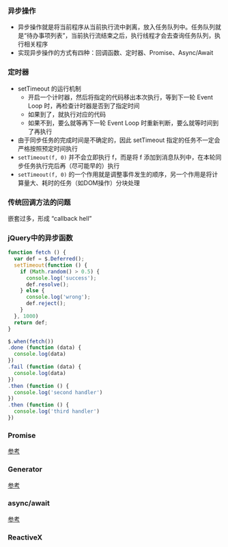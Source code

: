 ### 异步操作

- 异步操作就是将当前程序从当前执行流中剥离，放入任务队列中。任务队列就是“待办事项列表”，当前执行流结束之后，执行线程才会去查询任务队列，执行相关程序
- 实现异步操作的方式有四种：回调函数、定时器、Promise、Async/Await


### 定时器

- setTimeout 的运行机制
  + 开启一个计时器，然后将指定的代码移出本次执行，等到下一轮 Event Loop 时，再检查计时器是否到了指定时间
  + 如果到了，就执行对应的代码
  + 如果不到，要么就等再下一轮 Event Loop 时重新判断，要么就等时间到了再执行
- 由于同步任务的完成时间是不确定的，因此 setTimeout 指定的任务不一定会严格按照预定时间执行
- `setTimeout(f, 0)` 并不会立即执行 f，而是将 f 添加到消息队列中，在本轮同步任务执行完后再（尽可能早的）执行
- `setTimeout(f, 0)` 的一个作用就是调整事件发生的顺序，另一个作用是将计算量大、耗时的任务（如DOM操作）分块处理


### 传统回调方法的问题

嵌套过多，形成 “callback hell”

### jQuery中的异步函数

```js
function fetch () {
  var def = $.Deferred();
  setTimeout(function () {
    if (Math.random() > 0.5) {
      console.log('success');
      def.resolve();
    } else {
      console.log('wrong');
      def.reject();
    }
  }, 1000)
  return def;
}

$.when(fetch())
.done (function (data) {
  console.log(data)
})
.fail (function (data) {
  console.log(data)
})
.then (function () {
  console.log('second handler')
})
.then (function () {
  console.log('third handler')
})
```


### Promise

[参考](https://github.com/bison1994/JavaScript-Sketches/blob/master/ECMAScript/ES6/Promise.md)


### Generator

[参考](https://github.com/bison1994/JavaScript-Sketches/blob/master/ECMAScript/ES6/Iterators%26Generators.md)


### async/await

[参考](https://github.com/bison1994/JavaScript-Sketches/blob/master/ECMAScript/ES6/Async.md)


### ReactiveX
